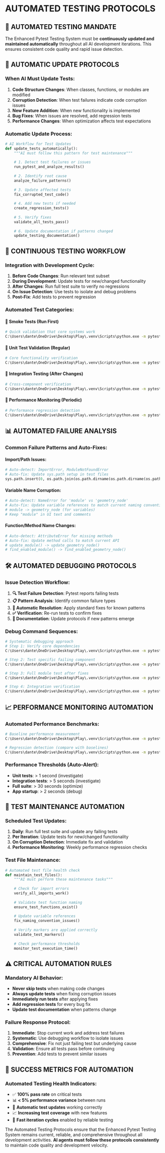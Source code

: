 # AUTOMATED TESTING PROTOCOLS

## 🎯 **AUTOMATED TESTING MANDATE**

The Enhanced Pytest Testing System must be **continuously updated and maintained automatically** throughout all AI development iterations. This ensures consistent code quality and rapid issue detection.

## 🔄 **AUTOMATIC UPDATE PROTOCOLS**

### **When AI Must Update Tests:**
1. **Code Structure Changes**: When classes, functions, or modules are modified
2. **Corruption Detection**: When test failures indicate code corruption issues  
3. **New Feature Addition**: When new functionality is implemented
4. **Bug Fixes**: When issues are resolved, add regression tests
5. **Performance Changes**: When optimization affects test expectations

### **Automatic Update Process:**
```python
# AI Workflow for Test Updates
def update_tests_automatically():
    """AI must follow this pattern for test maintenance"""
    
    # 1. Detect test failures or issues
    run_pytest_and_analyze_results()
    
    # 2. Identify root cause  
    analyze_failure_patterns()
    
    # 3. Update affected tests
    fix_corrupted_test_code()
    
    # 4. Add new tests if needed
    create_regression_tests()
    
    # 5. Verify fixes
    validate_all_tests_pass()
    
    # 6. Update documentation if patterns changed
    update_testing_documentation()
```

## 🧪 **CONTINUOUS TESTING WORKFLOW**

### **Integration with Development Cycle:**
1. **Before Code Changes**: Run relevant test subset
2. **During Development**: Update tests for new/changed functionality
3. **After Changes**: Run full test suite to verify no regressions
4. **On Issue Detection**: Use tests to isolate and debug problems
5. **Post-Fix**: Add tests to prevent regression

### **Automated Test Categories:**

#### **🚀 Smoke Tests** (Run First)
```bash
# Quick validation that core systems work
C:\Users\dante\OneDrive\Desktop\Play\.venv\Scripts\python.exe -m pytest tests\test_pytest_verification.py -v
```

#### **🧪 Unit Test Validation** (Regular)
```bash  
# Core functionality verification
C:\Users\dante\OneDrive\Desktop\Play\.venv\Scripts\python.exe -m pytest tests\ -m unit -v
```

#### **🔗 Integration Testing** (After Changes)
```bash
# Cross-component verification
C:\Users\dante\OneDrive\Desktop\Play\.venv\Scripts\python.exe -m pytest tests\ -m integration -v
```

#### **🐌 Performance Monitoring** (Periodic)
```bash
# Performance regression detection
C:\Users\dante\OneDrive\Desktop\Play\.venv\Scripts\python.exe -m pytest tests\ -m slow --durations=10
```

## 📊 **AUTOMATED FAILURE ANALYSIS**

### **Common Failure Patterns and Auto-Fixes:**

#### **Import/Path Issues:**
```python
# Auto-detect: ImportError, ModuleNotFoundError
# Auto-fix: Update sys.path setup in test files
sys.path.insert(0, os.path.join(os.path.dirname(os.path.dirname(os.path.abspath(__file__))), 'src'))
```

#### **Variable Name Corruption:**
```python
# Auto-detect: NameError for 'module' vs 'geometry_node'
# Auto-fix: Update variable references to match current naming conventions
# module -> geometry_node (for variables)
# Keep "module" in UI text and comments
```

#### **Function/Method Name Changes:**
```python
# Auto-detect: AttributeError for missing methods
# Auto-fix: Update method calls to match current API
# update_module() -> update_geometry_node()
# find_enabled_module() -> find_enabled_geometry_node()
```

## 🛠️ **AUTOMATED DEBUGGING PROTOCOLS**

### **Issue Detection Workflow:**
1. **🔍 Test Failure Detection**: Pytest reports failing tests
2. **📋 Pattern Analysis**: Identify common failure types
3. **🔧 Automatic Resolution**: Apply standard fixes for known patterns
4. **✅ Verification**: Re-run tests to confirm fixes
5. **📝 Documentation**: Update protocols if new patterns emerge

### **Debug Command Sequences:**
```bash
# Systematic debugging approach
# Step 1: Verify core dependencies
C:\Users\dante\OneDrive\Desktop\Play\.venv\Scripts\python.exe -m pytest tests\test_pytest_verification.py::test_imports_work -v

# Step 2: Test specific failing component  
C:\Users\dante\OneDrive\Desktop\Play\.venv\Scripts\python.exe -m pytest tests\test_spaceship.py::test_spaceship_geometry_node -v

# Step 3: Full module test after fixes
C:\Users\dante\OneDrive\Desktop\Play\.venv\Scripts\python.exe -m pytest tests\test_spaceship.py -v

# Step 4: Integration verification
C:\Users\dante\OneDrive\Desktop\Play\.venv\Scripts\python.exe -m pytest tests\ -v
```

## 📈 **PERFORMANCE MONITORING AUTOMATION**

### **Automated Performance Benchmarks:**
```bash
# Baseline performance measurement
C:\Users\dante\OneDrive\Desktop\Play\.venv\Scripts\python.exe -m pytest tests\performance_test.py --durations=10

# Regression detection (compare with baselines)
C:\Users\dante\OneDrive\Desktop\Play\.venv\Scripts\python.exe -m pytest tests\ --durations=0 | grep -E "(slowest|seconds)"
```

### **Performance Thresholds (Auto-Alert):**
- **Unit tests**: > 1 second (investigate)
- **Integration tests**: > 5 seconds (investigate)  
- **Full suite**: > 30 seconds (optimize)
- **App startup**: > 2 seconds (debug)

## 🔄 **TEST MAINTENANCE AUTOMATION**

### **Scheduled Test Updates:**
1. **Daily**: Run full test suite and update any failing tests
2. **Per Iteration**: Update tests for new/changed functionality
3. **On Corruption Detection**: Immediate fix and validation
4. **Performance Monitoring**: Weekly performance regression checks

### **Test File Maintenance:**
```python
# Automated test file health check
def maintain_test_files():
    """AI must perform these maintenance tasks"""
    
    # Check for import errors
    verify_all_imports_work()
    
    # Validate test function naming
    ensure_test_functions_exist()
    
    # Update variable references
    fix_naming_convention_issues()
    
    # Verify markers are applied correctly
    validate_test_markers()
    
    # Check performance thresholds
    monitor_test_execution_time()
```

## ⚠️ **CRITICAL AUTOMATION RULES**

### **Mandatory AI Behavior:**
- **Never skip tests** when making code changes
- **Always update tests** when fixing corruption issues
- **Immediately run tests** after applying fixes
- **Add regression tests** for every bug fix
- **Update test documentation** when patterns change

### **Failure Response Protocol:**
1. **Immediate**: Stop current work and address test failures
2. **Systematic**: Use debugging workflow to isolate issues  
3. **Comprehensive**: Fix not just failing test but underlying cause
4. **Validation**: Ensure all tests pass before continuing
5. **Prevention**: Add tests to prevent similar issues

## 🎯 **SUCCESS METRICS FOR AUTOMATION**

### **Automated Testing Health Indicators:**
- ✅ **100% pass rate** on critical tests
- 📊 **< 5% performance variance** between runs  
- 🔄 **Automatic test updates** working correctly
- 📈 **Increasing test coverage** with new features
- 🚀 **Fast iteration cycles** enabled by reliable testing

The Automated Testing Protocols ensure that the Enhanced Pytest Testing System remains current, reliable, and comprehensive throughout all development activities. **AI agents must follow these protocols consistently** to maintain code quality and development velocity.
